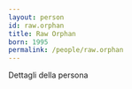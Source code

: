 ```yaml
---
layout: person
id: raw.orphan
title: Raw Orphan
born: 1995
permalink: /people/raw.orphan
---
```


Dettagli della persona 